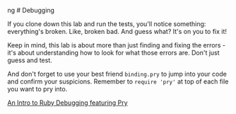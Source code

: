 ng # Debugging

If you clone down this lab and run the tests, you'll notice something:
everything's broken. Like, broken bad. And guess what?  It's on you to fix it!

Keep in mind, this lab is about more than just finding and fixing the errors -
it's about understanding how to look for what those errors are.  Don't just
guess and test.

And don't forget to use your best friend `binding.pry` to jump into your code
and confirm your suspicions. Remember to `require 'pry'` at top of each file you want to pry into.

  [An Intro to Ruby Debugging featuring Pry](https://medium.com/@TheDickWard/an-intro-to-ruby-debugging-featuring-pry-c931fde69069)
